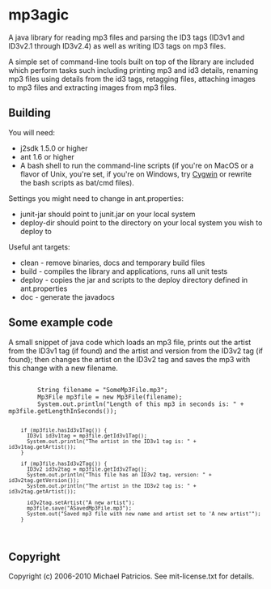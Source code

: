 # mp3agic

A java library for reading mp3 files and parsing the ID3 tags (ID3v1 and ID3v2.1 through ID3v2.4) as well as writing ID3 tags on mp3 files.

A simple set of command-line tools built on top of the library are included which perform tasks such including printing mp3 and id3 details, renaming mp3 files using details from the id3 tags, retagging files, attaching images to mp3 files and extracting images from mp3 files.

## Building

You will need:

* j2sdk 1.5.0 or higher
* ant 1.6 or higher
* A bash shell to run the command-line scripts (if you're on MacOS or a flavor of Unix, you're set, if you're on Windows, try [Cygwin](http://www.cygwin.com/ "Cygwin") or rewrite the bash scripts as bat/cmd files).

Settings you might need to change in ant.properties:

* junit-jar should point to junit.jar on your local system
* deploy-dir should point to the directory on your local system you wish to deploy to

Useful ant targets:

* clean - remove binaries, docs and temporary build files
* build - compiles the library and applications, runs all unit tests
* deploy - copies the jar and scripts to the deploy directory defined in ant.properties
* doc - generate the javadocs

## Some example code

A small snippet of java code which loads an mp3 file, prints out the artist from the ID3v1 tag (if found) and
the artist and version from the ID3v2 tag (if found); then changes the artist on the ID3v2 tag and saves the
mp3 with this change with a new filename.

<code>
        String filename = "SomeMp3File.mp3";
        Mp3File mp3file = new Mp3File(filename);
        System.out.println("Length of this mp3 in seconds is: " + mp3file.getLengthInSeconds());

        if (mp3file.hasId3v1Tag()) {
          ID3v1 id3v1tag = mp3file.getId3v1Tag();
          System.out.println("The artist in the ID3v1 tag is: " + id3v1tag.getArtist());
        }

        if (mp3file.hasId3v2Tag()) {
          ID3v2 id3v2tag = mp3file.getId3v2Tag();
          System.out.println("This file has an ID3v2 tag, version: " + id3v2tag.getVersion());
          System.out.println("The artist in the ID3v2 tag is: " + id3v2tag.getArtist());
  
          id3v2tag.setArtist("A new artist");
          mp3file.save("ASavedMp3File.mp3");
          System.out("Saved mp3 file with new name and artist set to 'A new artist'");
        }
</code>

## Copyright

Copyright (c) 2006-2010 Michael Patricios. See mit-license.txt for details.